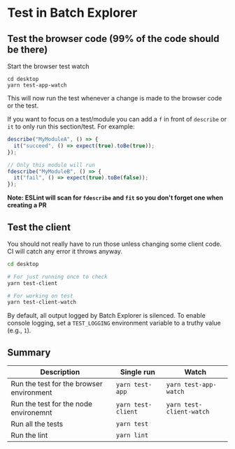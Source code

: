 # Test in Batch Explorer

## Test the browser code (99% of the code should be there)

Start the browser test watch

```shell
cd desktop
yarn test-app-watch
```

This will now run the test whenever a change is made to the browser code or the test.

If you want to focus on a test/module you can add a `f` in front of `describe` or `it` to only run this section/test. For example:

```typescript
describe("MyModuleA", () => {
  it("succeed", () => expect(true).toBe(true));
});

// Only this module will run
fdescribe("MyModuleB", () => {
  it("fail", () => expect(true).toBe(false));
});
```

**Note: ESLint will scan for `fdescribe` and `fit` so you don't forget one when creating a PR**

## Test the client

You should not really have to run those unless changing some client code. CI will catch any error it throws anyway.

```bash
cd desktop

# For just running once to check
yarn test-client

# For working on test
yarn test-client-watch
```

By default, all output logged by Batch Explorer is silenced. To enable console logging, set a `TEST_LOGGING` environment variable to a truthy value (e.g., `1`).

## Summary

| Description                              | Single run             | Watch                        |
|------------------------------------------|------------------------|------------------------------|
| Run the test for the browser environment | `yarn test-app`        | `yarn test-app-watch`        |
| Run the test for the node environemnt    | `yarn test-client`     | `yarn test-client-watch`     |
| Run all the tests                        | `yarn test`            |                              |
| Run the lint                             | `yarn lint`            |                              |

